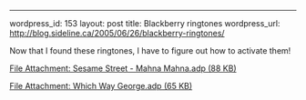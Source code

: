--- 
wordpress_id: 153
layout: post
title: Blackberry ringtones
wordpress_url: http://blog.sideline.ca/2005/06/26/blackberry-ringtones/

<p>Now that I found these ringtones, I have to figure out how to activate them!</p>
<p><a href="http://my.aream.ca/blogs/images/Sesame_20Street_20_2D_20Mahna_20Mahna.adp">File Attachment: Sesame Street - Mahna Mahna.adp (88 KB)</a></p>
<p><a href="http://my.aream.ca/blogs/images/Which_20Way_20George.adp">File Attachment: Which Way George.adp (65 KB)</a></p>

